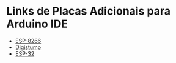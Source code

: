 # Links de Placas Adicionais para Arduino IDE

- [ESP-8266](https://arduino.esp8266.com/stable/package_esp8266com_index.json)
- [Digistump](http://digistump.com/package_digistump_index.json)
- [ESP-32](https://espressif.github.io/arduino-esp32/package_esp32_index.json)
